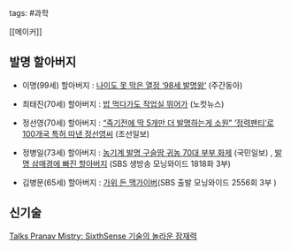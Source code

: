 tags: #과학 

[[메이커]]

## 발명 할아버지

- 이명(99세) 할아버지 : [나이도 못 막은 열정 ‘98세 발명왕’](http://news.naver.com/main/read.nhn?mode=LSD&mid=sec&sid1=102&oid=037&aid=0000003035) (주간동아)
-  최태진(70세) 할아버지 : [밥 먹다가도 작업실 뛰어가](http://www.cbs.co.kr/Nocut/Show.asp?IDX=163494)  (노컷뉴스)
-   정선영(70세) 할아버지 : [“죽기전에 딱 5개만 더 발명하는게 소원”  ‘정력팬티’로 100개국 특허 따낸  정선영씨](http://news.naver.com/main/read.nhn?mode=LSD&mid=sec&sid1=102&oid=023&aid=0000291519)
    (조선일보)

-  정병일(73세) 할아버지 : [농기계 발명 구슬땀 귀농 70대 부부 화제](http://news.naver.com/main/read.nhn?mode=LSD&mid=sec&sid1=102&oid=005&aid=0000197682)  (국민일보) , [발명 삼매경에 빠진
    할아버지](http://netv.sbs.co.kr/skin/skin_naver.jsp?uccid=10000181896)  (SBS 생방송 모닝와이드 1818화 3부)

-   김병문(65세) 할아버지 : [가위 든 맥가이버](http://netv.sbs.co.kr/portal/review.jsp?vod_id=V0000210215&vod_cnt1=02556&vod_cnt2=03 "가위 든 맥가이버")(SBS 출발 모닝와이드 2556회 3부 )

## 신기술

[Talks Pranav Mistry: SixthSense 기술의 놀라운 잠재력](http://www.ted.com/talks/lang/kor/pranav_mistry_the_thrilling_potential_of_sixthsense_technology.html "http://www.ted.com/talks/lang/kor/pranav_mistry_the_thrilling_potential_of_sixthsense_technology.html")

